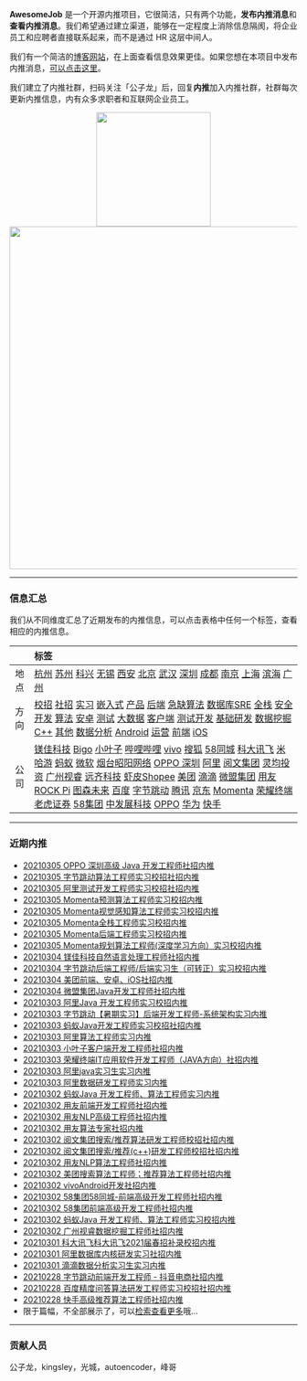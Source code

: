 
 

**AwesomeJob** 是一个开源内推项目，它很简洁，只有两个功能，**发布内推消息**和**查看内推消息**。我们希望通过建立渠道，能够在一定程度上消除信息隔阂，将企业员工和应聘者直接联系起来，而不是通过 HR 这层中间人。

我们有一个简洁的[博客网站](https://awesomejob.gitee.io/)，在上面查看信息效果更佳。如果您想在本项目中发布内推消息，[可以点击这里](https://wj.qq.com/s2/8043669/40c0)。

我们建立了内推社群，扫码关注「公子龙」后，回复**内推**加入内推社群，社群每次更新内推信息，内有众多求职者和互联网企业员工。

<div align=center><img src="https://img-blog.csdnimg.cn/20210306220847278.jpg?x-oss-process=type_ZmFuZ3poZW5naGVpdGk,shadow_10,text_aHR0cHM6Ly9ibG9nLmNzZG4ubmV0L0RvSmludGlhbg==,size_16,color_FFFFFF,t_70#pic_center" width="200"/></div><div align=center><img src="https://mmbiz.qpic.cn/mmbiz_jpg/icmWrEONNM8VsgAcKuAb14rBmsyHLw6rfgdoqh7xruFwaW5sHrT72RiaF3xDaRMyN69Dbxzz0Ppxhb3cl8rqGqGA/0?wx_fmt=jpeg" width="600"/></div>


--- 
### 信息汇总

我们从不同维度汇总了近期发布的内推信息，可以点击表格中任何一个标签，查看相应的内推信息。

||标签|
|:---:|:---|
|地点|[杭州](https://awesomejob.gitee.io/tags/杭州)  [苏州](https://awesomejob.gitee.io/tags/苏州)  [科兴](https://awesomejob.gitee.io/tags/科兴)  [无锡](https://awesomejob.gitee.io/tags/无锡)  [西安](https://awesomejob.gitee.io/tags/西安)  [北京](https://awesomejob.gitee.io/tags/北京)  [武汉](https://awesomejob.gitee.io/tags/武汉)  [深圳](https://awesomejob.gitee.io/tags/深圳)  [成都](https://awesomejob.gitee.io/tags/成都)  [南京](https://awesomejob.gitee.io/tags/南京)  [上海](https://awesomejob.gitee.io/tags/上海)  [滨海](https://awesomejob.gitee.io/tags/滨海)  [广州](https://awesomejob.gitee.io/tags/广州)|
|方向|[校招](https://awesomejob.gitee.io/series/校招)  [社招](https://awesomejob.gitee.io/series/社招)  [实习](https://awesomejob.gitee.io/series/实习)	[嵌入式](https://awesomejob.gitee.io/categories/嵌入式)  [产品](https://awesomejob.gitee.io/categories/产品)  [后端](https://awesomejob.gitee.io/categories/后端)  [急缺算法](https://awesomejob.gitee.io/categories/急缺算法)  [数据库SRE](https://awesomejob.gitee.io/categories/数据库sre)  [全栈](https://awesomejob.gitee.io/categories/全栈)  [安全](https://awesomejob.gitee.io/categories/安全)  [开发](https://awesomejob.gitee.io/categories/开发)  [算法](https://awesomejob.gitee.io/categories/算法)  [安卓](https://awesomejob.gitee.io/categories/安卓)  [测试](https://awesomejob.gitee.io/categories/测试)  [大数据](https://awesomejob.gitee.io/categories/大数据)  [客户端](https://awesomejob.gitee.io/categories/客户端)  [测试开发](https://awesomejob.gitee.io/categories/测试开发)  [基础研发](https://awesomejob.gitee.io/categories/基础研发)  [数据挖掘](https://awesomejob.gitee.io/categories/数据挖掘)  [C++](https://awesomejob.gitee.io/categories/c++)  [其他](https://awesomejob.gitee.io/categories/其他)  [数据分析](https://awesomejob.gitee.io/categories/数据分析)  [Android](https://awesomejob.gitee.io/categories/android)  [运营](https://awesomejob.gitee.io/categories/运营)  [前端](https://awesomejob.gitee.io/categories/前端)  [iOS](https://awesomejob.gitee.io/categories/ios)|
|公司|[镁佳科技](https://awesomejob.gitee.io/tags/镁佳科技)  [Bigo](https://awesomejob.gitee.io/tags/bigo)  [小叶子](https://awesomejob.gitee.io/tags/小叶子)  [哔哩哔哩](https://awesomejob.gitee.io/tags/哔哩哔哩)  [vivo](https://awesomejob.gitee.io/tags/vivo)  [搜狐](https://awesomejob.gitee.io/tags/搜狐)  [58同城](https://awesomejob.gitee.io/tags/58同城)  [科大讯飞](https://awesomejob.gitee.io/tags/科大讯飞)  [米哈游](https://awesomejob.gitee.io/tags/米哈游)  [蚂蚁](https://awesomejob.gitee.io/tags/蚂蚁)  [微软](https://awesomejob.gitee.io/tags/微软)  [烟台昭阳网络](https://awesomejob.gitee.io/tags/烟台昭阳网络)  [OPPO 深圳](https://awesomejob.gitee.io/tags/oppo-深圳)  [阿里](https://awesomejob.gitee.io/tags/阿里)  [阅文集团](https://awesomejob.gitee.io/tags/阅文集团)  [灵均投资](https://awesomejob.gitee.io/tags/灵均投资)  [广州视睿](https://awesomejob.gitee.io/tags/广州视睿)  [远齐科技](https://awesomejob.gitee.io/tags/远齐科技)  [虾皮Shopee](https://awesomejob.gitee.io/tags/虾皮shopee)  [美团](https://awesomejob.gitee.io/tags/美团)  [滴滴](https://awesomejob.gitee.io/tags/滴滴)  [微盟集团](https://awesomejob.gitee.io/tags/微盟集团)  [用友](https://awesomejob.gitee.io/tags/用友)  [ROCK Pi](https://awesomejob.gitee.io/tags/rock-pi)  [图森未来](https://awesomejob.gitee.io/tags/图森未来)  [百度](https://awesomejob.gitee.io/tags/百度)  [字节跳动](https://awesomejob.gitee.io/tags/字节跳动)  [腾讯](https://awesomejob.gitee.io/tags/腾讯)  [京东](https://awesomejob.gitee.io/tags/京东)  [Momenta](https://awesomejob.gitee.io/tags/momenta)  [荣耀终端](https://awesomejob.gitee.io/tags/荣耀终端)  [老虎证券](https://awesomejob.gitee.io/tags/老虎证券)  [58集团](https://awesomejob.gitee.io/tags/58集团)  [中发展科技](https://awesomejob.gitee.io/tags/中发展科技)  [OPPO](https://awesomejob.gitee.io/tags/oppo)  [华为](https://awesomejob.gitee.io/tags/华为)  [快手](https://awesomejob.gitee.io/tags/快手)|
--- 

### 近期内推 
- [20210305  OPPO 深圳高级 Java 开发工程师社招内推](https://awesomejob.gitee.io/posts/jobs/job_95)
- [20210305  字节跳动算法工程师实习校招社招内推](https://awesomejob.gitee.io/posts/jobs/job_94)
- [20210305  阿里测试开发工程师实习校招社招内推](https://awesomejob.gitee.io/posts/jobs/job_93)
- [20210305  Momenta预测算法工程师实习校招内推](https://awesomejob.gitee.io/posts/jobs/job_92)
- [20210305  Momenta视觉感知算法工程师实习校招内推](https://awesomejob.gitee.io/posts/jobs/job_91)
- [20210305  Momenta全栈工程师实习校招内推](https://awesomejob.gitee.io/posts/jobs/job_90)
- [20210305  Momenta后端工程师实习校招内推](https://awesomejob.gitee.io/posts/jobs/job_89)
- [20210305  Momenta规划算法工程师(深度学习方向）实习校招内推](https://awesomejob.gitee.io/posts/jobs/job_88)
- [20210304  镁佳科技自然语言处理工程师社招内推](https://awesomejob.gitee.io/posts/jobs/job_87)
- [20210304  字节跳动后端工程师/后端实习生（可转正）实习校招内推](https://awesomejob.gitee.io/posts/jobs/job_86)
- [20210304  美团前端、安卓、iOS社招内推](https://awesomejob.gitee.io/posts/jobs/job_85)
- [20210304  微盟集团Java开发工程师社招内推](https://awesomejob.gitee.io/posts/jobs/job_84)
- [20210303  阿里Java 开发工程师实习校招内推](https://awesomejob.gitee.io/posts/jobs/job_83)
- [20210303  字节跳动【暑期实习】后端开发工程师-系统架构实习内推](https://awesomejob.gitee.io/posts/jobs/job_82)
- [20210303  蚂蚁Java开发工程师实习校招社招内推](https://awesomejob.gitee.io/posts/jobs/job_81)
- [20210303  阿里算法工程师实习内推](https://awesomejob.gitee.io/posts/jobs/job_80)
- [20210303  小叶子客户端开发工程师社招内推](https://awesomejob.gitee.io/posts/jobs/job_79)
- [20210303  荣耀终端IT应用软件开发工程师（JAVA方向）社招内推](https://awesomejob.gitee.io/posts/jobs/job_78)
- [20210303  阿里java实习生实习内推](https://awesomejob.gitee.io/posts/jobs/job_77)
- [20210303  阿里数据研发工程师实习内推](https://awesomejob.gitee.io/posts/jobs/job_76)
- [20210302  蚂蚁Java 开发工程师、算法工程师实习内推](https://awesomejob.gitee.io/posts/jobs/job_75)
- [20210302  用友前端开发工程师社招内推](https://awesomejob.gitee.io/posts/jobs/job_74)
- [20210302  用友NLP高级工程师社招内推](https://awesomejob.gitee.io/posts/jobs/job_73)
- [20210302  用友算法专家社招内推](https://awesomejob.gitee.io/posts/jobs/job_72)
- [20210302  阅文集团搜索/推荐算法研发工程师校招社招内推](https://awesomejob.gitee.io/posts/jobs/job_71)
- [20210302  阅文集团搜索/推荐(c++)研发工程师校招社招内推](https://awesomejob.gitee.io/posts/jobs/job_70)
- [20210302  用友NLP算法工程师社招内推](https://awesomejob.gitee.io/posts/jobs/job_69)
- [20210302  美团搜索算法工程师；推荐算法工程师社招内推](https://awesomejob.gitee.io/posts/jobs/job_68)
- [20210302  vivoAndroid开发社招内推](https://awesomejob.gitee.io/posts/jobs/job_67)
- [20210302  58集团58同城-前端高级开发工程师社招内推](https://awesomejob.gitee.io/posts/jobs/job_66)
- [20210302  58集团前端高级开发工程师社招内推](https://awesomejob.gitee.io/posts/jobs/job_65)
- [20210302  蚂蚁Java 开发工程师、算法工程师实习校招内推](https://awesomejob.gitee.io/posts/jobs/job_64)
- [20210302  广州视睿数据挖掘工程师社招内推](https://awesomejob.gitee.io/posts/jobs/job_63)
- [20210301  科大讯飞科大讯飞2021届春招补录校招内推](https://awesomejob.gitee.io/posts/jobs/job_62)
- [20210301  阿里数据库内核研发实习社招内推](https://awesomejob.gitee.io/posts/jobs/job_61)
- [20210301  滴滴数据分析实习生实习内推](https://awesomejob.gitee.io/posts/jobs/job_60)
- [20210228  字节跳动前端开发工程师 - 抖音电商社招内推](https://awesomejob.gitee.io/posts/jobs/job_59)
- [20210228  百度精度问答算法研发工程师实习校招社招内推](https://awesomejob.gitee.io/posts/jobs/job_58)
- [20210228  快手高级推荐算法工程师社招内推](https://awesomejob.gitee.io/posts/jobs/job_57)
- 限于篇幅，不全部展示了，可以[检索查看更多](https://awesomejob.gitee.io/)哦...
--- 
### 贡献人员
公子龙，kingsley，光城，autoencoder，峰哥